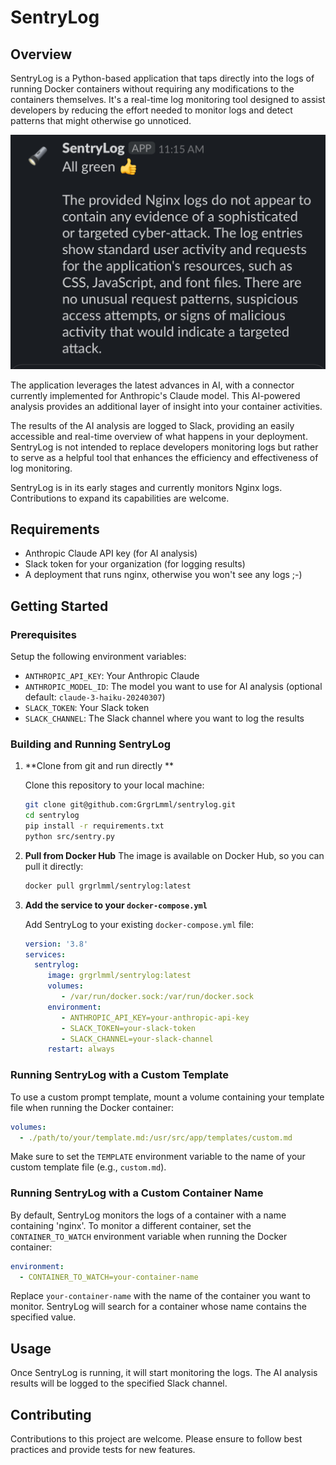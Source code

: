 # SentryLog

## Overview
SentryLog is a Python-based application that taps directly into the logs of running Docker containers without requiring any modifications to the containers themselves. It's a real-time log monitoring tool designed to assist developers by reducing the effort needed to monitor logs and detect patterns that might otherwise go unnoticed.

![SentryLog](resources/app.jpeg)


The application leverages the latest advances in AI, with a connector currently implemented for Anthropic's Claude model. This AI-powered analysis provides an additional layer of insight into your container activities.

The results of the AI analysis are logged to Slack, providing an easily accessible and real-time overview of what happens in your deployment. SentryLog is not intended to replace developers monitoring logs but rather to serve as a helpful tool that enhances the efficiency and effectiveness of log monitoring.

SentryLog is in its early stages and currently monitors Nginx logs. Contributions to expand its capabilities are welcome. 

## Requirements
- Anthropic Claude API key (for AI analysis)
- Slack token for your organization (for logging results)
- A deployment that runs nginx, otherwise you won't see any logs ;-)

## Getting Started

### Prerequisites
Setup the following environment variables:
- `ANTHROPIC_API_KEY`: Your Anthropic Claude
- `ANTHROPIC_MODEL_ID`: The model you want to use for AI analysis (optional default: `claude-3-haiku-20240307`)
- `SLACK_TOKEN`: Your Slack token
- `SLACK_CHANNEL`: The Slack channel where you want to log the results

### Building and Running SentryLog
1. **Clone from git and run directly **
   
   Clone this repository to your local machine:
   ```bash
   git clone git@github.com:GrgrLmml/sentrylog.git
   cd sentrylog
   pip install -r requirements.txt
   python src/sentry.py
   ```

2. **Pull from Docker Hub**
  The image is available on Docker Hub, so you can pull it directly:
    ```bash
    docker pull grgrlmml/sentrylog:latest
   ```
3. **Add the service to your `docker-compose.yml`**
    
    Add SentryLog to your existing `docker-compose.yml` file:
    ```yaml
    version: '3.8'
    services:
      sentrylog:
         image: grgrlmml/sentrylog:latest
         volumes:
            - /var/run/docker.sock:/var/run/docker.sock
         environment:
            - ANTHROPIC_API_KEY=your-anthropic-api-key
            - SLACK_TOKEN=your-slack-token
            - SLACK_CHANNEL=your-slack-channel
         restart: always
    ```
### Running SentryLog with a Custom Template
To use a custom prompt template, mount a volume containing your template file when running the Docker container:

```yaml
volumes:
  - ./path/to/your/template.md:/usr/src/app/templates/custom.md
```
Make sure to set the `TEMPLATE` environment variable to the name of your custom template file (e.g., `custom.md`).
### Running SentryLog with a Custom Container Name
By default, SentryLog monitors the logs of a container with a name containing 'nginx'. To monitor a different container, set the `CONTAINER_TO_WATCH` environment variable when running the Docker container:
    
```yaml
environment:
  - CONTAINER_TO_WATCH=your-container-name
```
Replace `your-container-name` with the name of the container you want to monitor. SentryLog will search for a container whose name contains the specified value.



## Usage
Once SentryLog is running, it will start monitoring the logs. The AI analysis results will be logged to the specified Slack channel.

## Contributing
Contributions to this project are welcome. Please ensure to follow best practices and provide tests for new features.

